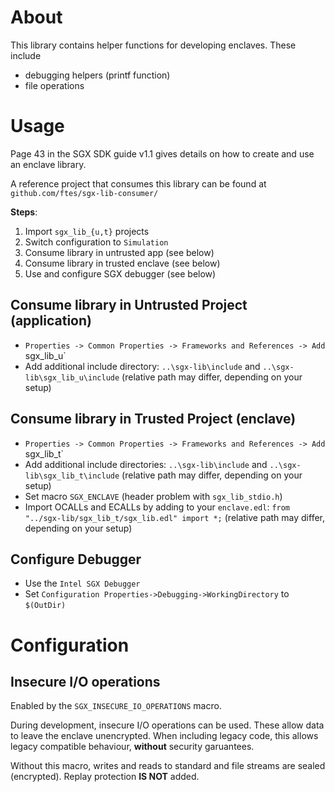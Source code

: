 # About
This library contains helper functions for developing enclaves. These include

- debugging helpers (printf function)
- file operations


# Usage
Page 43 in the SGX SDK guide v1.1 gives details on how to create and use an enclave library.

A reference project that consumes this library can be found at `github.com/ftes/sgx-lib-consumer/`

**Steps**:
1. Import `sgx_lib_{u,t}` projects
2. Switch configuration to `Simulation`
3. Consume library in untrusted app (see below)
4. Consume library in trusted enclave (see below)
5. Use and configure SGX debugger (see below)

## Consume library in Untrusted Project (application)
- `Properties -> Common Properties -> Frameworks and References -> Add `sgx_lib_u`
- Add additional include directory: `..\sgx-lib\include` and `..\sgx-lib\sgx_lib_u\include` (relative path may differ, depending on your setup)

## Consume library in Trusted Project (enclave)
- `Properties -> Common Properties -> Frameworks and References -> Add `sgx_lib_t`
- Add additional include directories: `..\sgx-lib\include` and `..\sgx-lib\sgx_lib_t\include` (relative path may differ, depending on your setup)
- Set macro `SGX_ENCLAVE` (header problem with `sgx_lib_stdio.h`)
- Import OCALLs and ECALLs by adding to your `enclave.edl`: `from "../sgx-lib/sgx_lib_t/sgx_lib.edl" import *;` (relative path may differ, depending on your setup)

## Configure Debugger
- Use the `Intel SGX Debugger`
- Set `Configuration Properties->Debugging->WorkingDirectory` to `$(OutDir)`


# Configuration

## Insecure I/O operations
Enabled by the `SGX_INSECURE_IO_OPERATIONS` macro.

During development, insecure I/O operations can be used. These allow data to leave the enclave unencrypted.
When including legacy code, this allows legacy compatible behaviour, **without** security garuantees.

Without this macro, writes and reads to standard and file streams are sealed (encrypted).
Replay protection **IS NOT** added.
